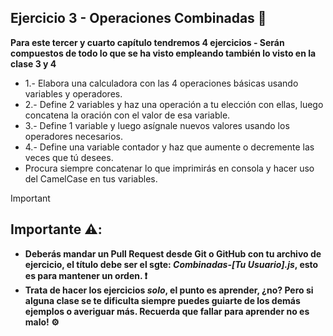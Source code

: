 ## Ejercicio 3 - Operaciones Combinadas 👾
**Para este tercer y cuarto capítulo tendremos 4 ejercicios - Serán compuestos de todo lo que se ha visto empleando también lo visto en la clase 3 y 4**
- 1.- Elabora una calculadora con las 4 operaciones básicas usando variables y operadores.
- 2.- Define 2 variables y haz una operación a tu elección con ellas, luego concatena la oración con el valor de esa variable.
- 3.- Define 1 variable y luego asígnale nuevos valores usando los operadores necesarios.
- 4.- Define una variable contador y haz que aumente o decremente las veces que tú desees.
- Procura siempre concatenar lo que imprimirás en consola y hacer uso del CamelCase en tus variables.
> [!IMPORTANT]
> ## Importante ⚠️: 
> - **Deberás mandar un Pull Request desde Git o GitHub con tu archivo de ejercicio, el título debe ser el sgte: *Combinadas-[Tu Usuario].js*, esto es para mantener un orden. ❗**
> - **Trata de hacer los ejercicios *solo*, el punto es aprender, ¿no? Pero si alguna clase se te dificulta siempre puedes guiarte de los demás ejemplos o averiguar más. Recuerda que fallar para aprender no es malo! ⚙️**

